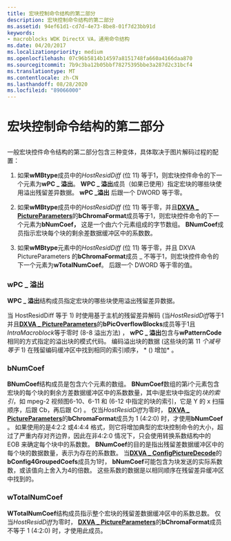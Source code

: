 ```yaml
---
title: 宏块控制命令结构的第二部分
description: 宏块控制命令结构的第二部分
ms.assetid: 94ef61d1-cd7d-4e73-8be8-01f7d23bb91d
keywords:
- macroblocks WDK DirectX VA，通用命令结构
ms.date: 04/20/2017
ms.localizationpriority: medium
ms.openlocfilehash: 07c96b5814b14597a8151748fa660a4166daa870
ms.sourcegitcommit: 7b9c3ba12b05bbf78275395bbe3a287d2c31bcf4
ms.translationtype: MT
ms.contentlocale: zh-CN
ms.lasthandoff: 08/28/2020
ms.locfileid: "89066000"
---
```

# <a name="second-part-of-macroblock-control-command-structure"></a>宏块控制命令结构的第二部分


## <span id="ddk_second_part_of_macroblock_control_command_structure_gg"></span><span id="DDK_SECOND_PART_OF_MACROBLOCK_CONTROL_COMMAND_STRUCTURE_GG"></span>


一般宏块控件命令结构的第二部分包含三种变体，具体取决于图片解码过程的配置：

1.  如果**wMBtype**成员中的*HostResidDiff* (位 11) 等于1，则宏块控件命令的下一个元素为**wPC \_ 溢出**。 **WPC \_ 溢出**成员（如果已使用）指定宏块的哪些块使用溢出残留差异数据。 **wPC \_溢出** 后跟一个 DWORD 等于零。

2.  如果**wMBtype**成员中的*HostResidDiff* (位 11) 等于零，并且[**DXVA \_ PictureParameters**](/windows-hardware/drivers/ddi/dxva/ns-dxva-_dxva_pictureparameters)的**bChromaFormat**成员等于1，则宏块控件命令的下一个元素为**bNumCoef，** 这是一个由六个元素组成的字节数组。 **BNumCoef**成员指示宏块每个块的剩余差数据缓冲区中的系数数。

3.  如果**wMBtype**元素中的*HostResidDiff* (位 11) 等于零，并且 DXVA PictureParameters 的**bChromaFormat**成员 \_ 不等于1，则宏块控件命令的下一个元素为**wTotalNumCoef**。 后跟一个 DWORD 等于零的值。

### <a name="span-idwpc_overflowspanspan-idwpc_overflowspanspan-idwpc_overflowspanwpc_overflow"></a><span id="wPC_Overflow"></span><span id="wpc_overflow"></span><span id="WPC_OVERFLOW"></span>wPC \_ 溢出

**WPC \_ 溢出**结构成员指定宏块的哪些块使用溢出残留差异数据。

当 HostResidDiff 等于 1) 时使用基于主机的残留差异解码 (当*HostResidDiff*等于1并且[**DXVA \_ PictureParameters**](/windows-hardware/drivers/ddi/dxva/ns-dxva-_dxva_pictureparameters)的**bPicOverflowBlocks**成员等于1且*IntraMacroblock*等于零时 (8-8 溢出方法) ， **wPC \_ 溢出**包含与**wPatternCode**相同的方式指定的溢出块的模式代码。 编码溢出块的数据 (这些块的第 11 *个减号等于* 1) 在残留编码缓冲区中找到相同的索引顺序， * () 增加* 。

### <a name="span-idbnumcoefspanspan-idbnumcoefspanspan-idbnumcoefspanbnumcoef"></a><span id="bNumCoef"></span><span id="bnumcoef"></span><span id="BNUMCOEF"></span>bNumCoef

**BNumCoef**结构成员是包含六个元素的数组。 **BNumCoef**数组的第*i*个元素包含宏块的每个块的剩余方差数据缓冲区中的系数数量，其中*i*是宏块中指定的*块的索引*，如 mpeg-2 视频图6-10、6-11 和 (6-12 中指定的块的索引，它是 Y 的 x 扫描顺序，后跟 Cb，再后跟 Cr) 。 仅当*HostResidDiff*为零时， [**DXVA \_ PictureParameters**](/windows-hardware/drivers/ddi/dxva/ns-dxva-_dxva_pictureparameters)的**bChromaFormat**成员为 1 (4:2:0) 时，才使用**bNumCoef** 。 如果使用的是4:2:2 或4:4:4 格式，则它将增加典型的宏块控制命令的大小，超过了严重内存对齐边界，因此在非4:2:0 情况下，只会使用转换系数结构中的 EOB 来确定每个块中的系数数。 **BNumCoef**的目的是指出残留差数据缓冲区中的每个块的数据数量，表示为存在的系数数。 当[**DXVA \_ ConfigPictureDecode**](/windows-hardware/drivers/ddi/dxva/ns-dxva-_dxva_configpicturedecode)的**bConfig4GroupedCoefs**成员为1时， **bNumCoef**可能包含为块发送的实际系数数，或该值向上舍入为4的倍数。 这些系数的数据是以相同顺序在残留差异缓冲区中找到的。

### <a name="span-idwtotalnumcoefspanspan-idwtotalnumcoefspanspan-idwtotalnumcoefspanwtotalnumcoef"></a><span id="wTotalNumCoef"></span><span id="wtotalnumcoef"></span><span id="WTOTALNUMCOEF"></span>wTotalNumCoef

**WTotalNumCoef**结构成员指示整个宏块的残留差数据缓冲区中的系数总数。 仅当*HostResidDiff*为零时， [**DXVA \_ PictureParameters**](/windows-hardware/drivers/ddi/dxva/ns-dxva-_dxva_pictureparameters)的**bChromaFormat**成员不等于 1 (4:2:0) 时，才使用此成员。

 

